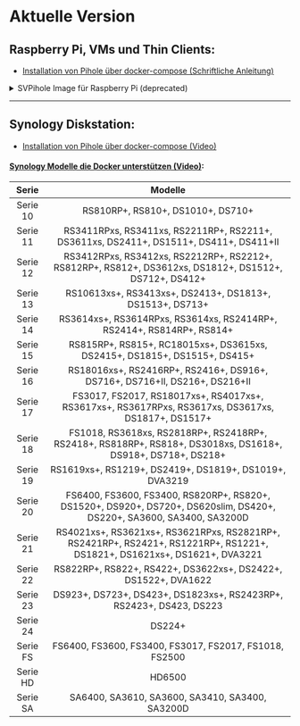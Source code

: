 # Aktuelle Version

## Raspberry Pi, VMs und Thin Clients:
- [Installation von Pihole über docker-compose (Schriftliche Anleitung)](./Anleitungen/install-pihole.md)

<details>
  <summary>SVPihole Image für Raspberry Pi (deprecated)</summary>

- http://o1.sempervideo.de/svpihole2212.zip

- http://o2.sempervideo.de/svpihole2212.zip

- http://o3.sempervideo.de/svpihole2212.zip

- http://o4.sempervideo.de/svpihole2212.zip

| Kryptografie | Prüfsummen                                                       |
|:------------:|:----------------------------------------------------------------:|
| crc32        | 616d6acb                                                         |
| sha256       | 616d6acbb8dedf63b77911859f5f3b84042728eec1da338f942c7a3eb22739ec |
| md5          | de7d7db594c779600965c1fda9ce8522                                 |

#### Wichtige Infos:
- Das SSH-Passwort ist 123456
- Auf dem Pi ist neben Pihole auch Unbound installiert. Soll das Pihole Unbound nutzen, muss es vom Nutzer eingerichtet werden.
- Alles weitere in der dem ZIP beiligenden Datei 'wichtig.txt'.
- Dateiname endet auf .img. Wenn notwendig, einfach umbenennen auf .iso umbenennen.
- **Problembehandlung**
	- Falls sich seit dem letzten Update des svpihole Images Probleme bezüglich Pihole und u. a. den neuen ABP-style Listen ergeben, dann ggf. das Pihole manuell mit den Befehl `pihole -up` aktualisieren.
	- Falls sich die Links zu bereits hinzugefügten Listen ändern, dann diese Listen erneut mit den richtigen Links aus der [Blocklisten.md](./Blocklisten.md) hinzufügen.

### Weitere Download-Quellen:
- https://heldendesbildschirms.de/download/software/betriebssysteme/svpihole/

- https://ipfs.io/ipfs/Qmab2Pc3pxrLqpt18JWmVvUbVptKKqaNBSevWiezgHVMkw?filename=svpihole2212.zip

#### Häufig gestellte Frage:
Worin besteht der Unterschied zur Vorversion?
Die Version 2010 nutzt die neue Gruppenfunktion des Pi-hole 5. Die Voreinstellung bestimmt dass die Listen zum Schutz von Minderjährigen (Glückspiel/FSK18-Seiten usw...) für den Standard-Nutzer gelten. Möchte ein Nutzer auf die zuvor genannten Seiten zugreifen, schiebt er seinen PC/Tablet in die Nutzergruppe "Adults". Eine ausführliche Erläuterung finden Sie hier: https://youtu.be/_Jj4Jv1s_hE
</details>

-----

## Synology Diskstation:
-  [Installation von Pihole über docker-compose (Video)](https://www.youtube.com/watch?v=dZKDlfqXRuc)

#### [Synology Modelle die Docker unterstützen (Video)](https://www.youtube.com/watch?v=2X1vrnZBpzc):
| Serie    | Modelle                                                                                                                   |
|:--------:|:-------------------------------------------------------------------------------------------------------------------------:|
| Serie 10 | RS810RP+, RS810+, DS1010+, DS710+                                                                                         |
| Serie 11 | RS3411RPxs, RS3411xs, RS2211RP+, RS2211+, DS3611xs, DS2411+, DS1511+, DS411+, DS411+II                                    |
| Serie 12 | RS3412RPxs, RS3412xs, RS2212RP+, RS2212+, RS812RP+, RS812+, DS3612xs, DS1812+, DS1512+, DS712+, DS412+                    |
| Serie 13 | RS10613xs+, RS3413xs+, DS2413+, DS1813+, DS1513+, DS713+                                                                  |
| Serie 14 | RS3614xs+, RS3614RPxs, RS3614xs, RS2414RP+, RS2414+, RS814RP+, RS814+                                                     |
| Serie 15 | RS815RP+, RS815+, RC18015xs+, DS3615xs, DS2415+, DS1815+, DS1515+, DS415+                                                 |
| Serie 16 | RS18016xs+, RS2416RP+, RS2416+, DS916+, DS716+, DS716+II, DS216+, DS216+II                                                |
| Serie 17 | FS3017, FS2017, RS18017xs+, RS4017xs+, RS3617xs+, RS3617RPxs, RS3617xs, DS3617xs, DS1817+, DS1517+                        |
| Serie 18 | FS1018, RS3618xs, RS2818RP+, RS2418RP+, RS2418+, RS818RP+, RS818+, DS3018xs, DS1618+, DS918+, DS718+, DS218+              |
| Serie 19 | RS1619xs+, RS1219+, DS2419+, DS1819+, DS1019+, DVA3219                                                                    |
| Serie 20 | FS6400, FS3600, FS3400, RS820RP+, RS820+, DS1520+, DS920+, DS720+, DS620slim, DS420+, DS220+, SA3600, SA3400, SA3200D     |
| Serie 21 | RS4021xs+, RS3621xs+, RS3621RPxs, RS2821RP+, RS2421RP+, RS2421+, RS1221RP+, RS1221+, DS1821+, DS1621xs+, DS1621+, DVA3221 |
| Serie 22 | RS822RP+, RS822+, RS422+, DS3622xs+, DS2422+, DS1522+, DVA1622                                                            |
| Serie 23 | DS923+, DS723+, DS423+, DS1823xs+, RS2423RP+, RS2423+, DS423, DS223                                                       |
| Serie 24 | DS224+                                                                                                                    |
| Serie FS | FS6400, FS3600, FS3400, FS3017, FS2017, FS1018, FS2500                                                                    |
| Serie HD | HD6500                                                                                                                    |
| Serie SA | SA6400, SA3610, SA3600, SA3410, SA3400, SA3200D                                                                           |



